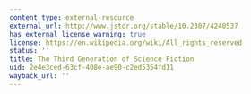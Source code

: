 ```yaml
---
content_type: external-resource
external_url: http://www.jstor.org/stable/10.2307/4240537
has_external_license_warning: true
license: https://en.wikipedia.org/wiki/All_rights_reserved
status: ''
title: The Third Generation of Science Fiction
uid: 2e4e3ced-63cf-408e-ae90-c2ed5354fd11
wayback_url: ''
---
```

